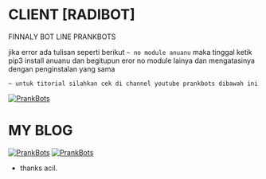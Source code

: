 # CLIENT [RADIBOT]
FINNALY BOT LINE PRANKBOTS

jika error ada tulisan seperti berikut
``` ~ no module anuanu ```
maka tinggal ketik pip3 install anuanu dan begitupun eror no module lainya dan mengatasinya dengan penginstalan yang sama

```
~ untuk titorial silahkan cek di channel youtube prankbots dibawah ini
```
[![PrankBots](https://www.logolynx.com/images/logolynx/cd/cd42dcca491462895c8e2b0b7eba771b.png "Prankbots")](https://bit.ly/2xbVxlh)
# MY BLOG
[![PrankBots](http://iconbug.com/data/2f/512/73224e02ed55e80ec3c65f88db54a1e2.png "Prankbots")](https://prankbot.blogspot.com/2019/03/template-bot-line.html?m=1)
[![PrankBots](https://images-wixmp-ed30a86b8c4ca887773594c2.wixmp.com/f/378967ff-55fb-4af1-a156-597a9aae6295/d8mfbdm-4f588641-6e98-422c-aff7-787d8a243e41.png?token=eyJ0eXAiOiJKV1QiLCJhbGciOiJIUzI1NiJ9.eyJzdWIiOiJ1cm46YXBwOjdlMGQxODg5ODIyNjQzNzNhNWYwZDQxNWVhMGQyNmUwIiwiaXNzIjoidXJuOmFwcDo3ZTBkMTg4OTgyMjY0MzczYTVmMGQ0MTVlYTBkMjZlMCIsIm9iaiI6W1t7InBhdGgiOiJcL2ZcLzM3ODk2N2ZmLTU1ZmItNGFmMS1hMTU2LTU5N2E5YWFlNjI5NVwvZDhtZmJkbS00ZjU4ODY0MS02ZTk4LTQyMmMtYWZmNy03ODdkOGEyNDNlNDEucG5nIn1dXSwiYXVkIjpbInVybjpzZXJ2aWNlOmZpbGUuZG93bmxvYWQiXX0.WzOkhNasLa3tbRftzNgCQOhiZAojtYAG2IUMBNn5yLc "Prankbots")](https://bit.ly/2xbVxlh)

- thanks acil.
